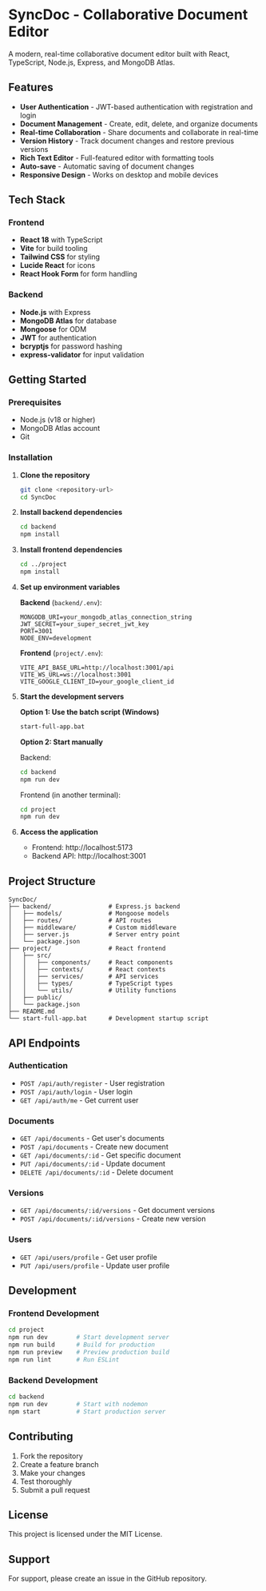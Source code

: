 # SyncDoc - Collaborative Document Editor

A modern, real-time collaborative document editor built with React, TypeScript, Node.js, Express, and MongoDB Atlas.

## Features

- **User Authentication** - JWT-based authentication with registration and login
- **Document Management** - Create, edit, delete, and organize documents
- **Real-time Collaboration** - Share documents and collaborate in real-time
- **Version History** - Track document changes and restore previous versions
- **Rich Text Editor** - Full-featured editor with formatting tools
- **Auto-save** - Automatic saving of document changes
- **Responsive Design** - Works on desktop and mobile devices

## Tech Stack

### Frontend
- **React 18** with TypeScript
- **Vite** for build tooling
- **Tailwind CSS** for styling
- **Lucide React** for icons
- **React Hook Form** for form handling

### Backend
- **Node.js** with Express
- **MongoDB Atlas** for database
- **Mongoose** for ODM
- **JWT** for authentication
- **bcryptjs** for password hashing
- **express-validator** for input validation

## Getting Started

### Prerequisites
- Node.js (v18 or higher)
- MongoDB Atlas account
- Git

### Installation

1. **Clone the repository**
   ```bash
   git clone <repository-url>
   cd SyncDoc
   ```

2. **Install backend dependencies**
   ```bash
   cd backend
   npm install
   ```

3. **Install frontend dependencies**
   ```bash
   cd ../project
   npm install
   ```

4. **Set up environment variables**

   **Backend** (`backend/.env`):
   ```env
   MONGODB_URI=your_mongodb_atlas_connection_string
   JWT_SECRET=your_super_secret_jwt_key
   PORT=3001
   NODE_ENV=development
   ```

   **Frontend** (`project/.env`):
   ```env
   VITE_API_BASE_URL=http://localhost:3001/api
   VITE_WS_URL=ws://localhost:3001
   VITE_GOOGLE_CLIENT_ID=your_google_client_id
   ```

5. **Start the development servers**

   **Option 1: Use the batch script (Windows)**
   ```bash
   start-full-app.bat
   ```

   **Option 2: Start manually**
   
   Backend:
   ```bash
   cd backend
   npm run dev
   ```
   
   Frontend (in another terminal):
   ```bash
   cd project
   npm run dev
   ```

6. **Access the application**
   - Frontend: http://localhost:5173
   - Backend API: http://localhost:3001

## Project Structure

```
SyncDoc/
├── backend/                # Express.js backend
│   ├── models/             # Mongoose models
│   ├── routes/             # API routes
│   ├── middleware/         # Custom middleware
│   ├── server.js           # Server entry point
│   └── package.json
├── project/                # React frontend
│   ├── src/
│   │   ├── components/     # React components
│   │   ├── contexts/       # React contexts
│   │   ├── services/       # API services
│   │   ├── types/          # TypeScript types
│   │   └── utils/          # Utility functions
│   ├── public/
│   └── package.json
├── README.md
└── start-full-app.bat      # Development startup script
```

## API Endpoints

### Authentication
- `POST /api/auth/register` - User registration
- `POST /api/auth/login` - User login
- `GET /api/auth/me` - Get current user

### Documents
- `GET /api/documents` - Get user's documents
- `POST /api/documents` - Create new document
- `GET /api/documents/:id` - Get specific document
- `PUT /api/documents/:id` - Update document
- `DELETE /api/documents/:id` - Delete document

### Versions
- `GET /api/documents/:id/versions` - Get document versions
- `POST /api/documents/:id/versions` - Create new version

### Users
- `GET /api/users/profile` - Get user profile
- `PUT /api/users/profile` - Update user profile

## Development

### Frontend Development
```bash
cd project
npm run dev        # Start development server
npm run build      # Build for production
npm run preview    # Preview production build
npm run lint       # Run ESLint
```

### Backend Development
```bash
cd backend
npm run dev        # Start with nodemon
npm start          # Start production server
```

## Contributing

1. Fork the repository
2. Create a feature branch
3. Make your changes
4. Test thoroughly
5. Submit a pull request

## License

This project is licensed under the MIT License.

## Support

For support, please create an issue in the GitHub repository.
